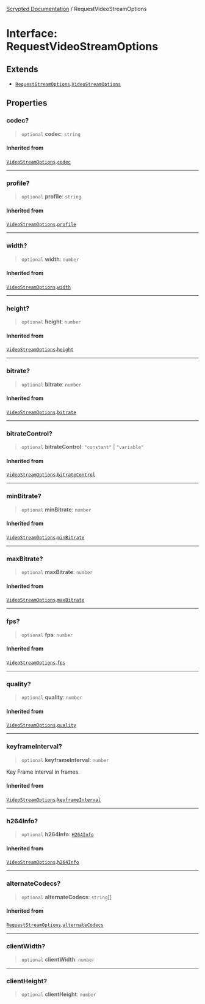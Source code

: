 [Scrypted Documentation](../globals.md) / RequestVideoStreamOptions

# Interface: RequestVideoStreamOptions

## Extends

- [`RequestStreamOptions`](RequestStreamOptions.md).[`VideoStreamOptions`](VideoStreamOptions.md)

## Properties

### codec?

> `optional` **codec**: `string`

#### Inherited from

[`VideoStreamOptions`](VideoStreamOptions.md).[`codec`](VideoStreamOptions.md#codec)

***

### profile?

> `optional` **profile**: `string`

#### Inherited from

[`VideoStreamOptions`](VideoStreamOptions.md).[`profile`](VideoStreamOptions.md#profile)

***

### width?

> `optional` **width**: `number`

#### Inherited from

[`VideoStreamOptions`](VideoStreamOptions.md).[`width`](VideoStreamOptions.md#width)

***

### height?

> `optional` **height**: `number`

#### Inherited from

[`VideoStreamOptions`](VideoStreamOptions.md).[`height`](VideoStreamOptions.md#height)

***

### bitrate?

> `optional` **bitrate**: `number`

#### Inherited from

[`VideoStreamOptions`](VideoStreamOptions.md).[`bitrate`](VideoStreamOptions.md#bitrate)

***

### bitrateControl?

> `optional` **bitrateControl**: `"constant"` \| `"variable"`

#### Inherited from

[`VideoStreamOptions`](VideoStreamOptions.md).[`bitrateControl`](VideoStreamOptions.md#bitratecontrol)

***

### minBitrate?

> `optional` **minBitrate**: `number`

#### Inherited from

[`VideoStreamOptions`](VideoStreamOptions.md).[`minBitrate`](VideoStreamOptions.md#minbitrate)

***

### maxBitrate?

> `optional` **maxBitrate**: `number`

#### Inherited from

[`VideoStreamOptions`](VideoStreamOptions.md).[`maxBitrate`](VideoStreamOptions.md#maxbitrate)

***

### fps?

> `optional` **fps**: `number`

#### Inherited from

[`VideoStreamOptions`](VideoStreamOptions.md).[`fps`](VideoStreamOptions.md#fps)

***

### quality?

> `optional` **quality**: `number`

#### Inherited from

[`VideoStreamOptions`](VideoStreamOptions.md).[`quality`](VideoStreamOptions.md#quality)

***

### keyframeInterval?

> `optional` **keyframeInterval**: `number`

Key Frame interval in frames.

#### Inherited from

[`VideoStreamOptions`](VideoStreamOptions.md).[`keyframeInterval`](VideoStreamOptions.md#keyframeinterval)

***

### h264Info?

> `optional` **h264Info**: [`H264Info`](H264Info.md)

#### Inherited from

[`VideoStreamOptions`](VideoStreamOptions.md).[`h264Info`](VideoStreamOptions.md#h264info)

***

### alternateCodecs?

> `optional` **alternateCodecs**: `string`[]

#### Inherited from

[`RequestStreamOptions`](RequestStreamOptions.md).[`alternateCodecs`](RequestStreamOptions.md#alternatecodecs)

***

### clientWidth?

> `optional` **clientWidth**: `number`

***

### clientHeight?

> `optional` **clientHeight**: `number`
